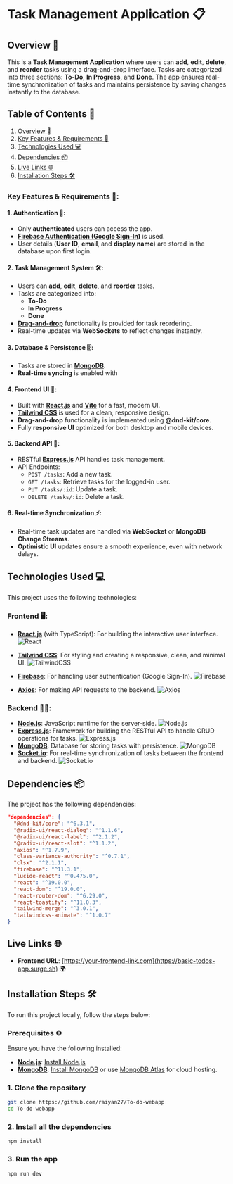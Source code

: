 # Task Management Application 📋

## Overview 🚀
This is a **Task Management Application** where users can **add**, **edit**, **delete**, and **reorder** tasks using a drag-and-drop interface. Tasks are categorized into three sections: **To-Do**, **In Progress**, and **Done**. The app ensures real-time synchronization of tasks and maintains persistence by saving changes instantly to the database.

## Table of Contents 📑
1. [Overview 🚀](#overview-)
2. [Key Features & Requirements 📝](#key-features--requirements-)
3. [Technologies Used 💻](#technologies-used-)
4. [Dependencies 📦](#dependencies-)
5. [Live Links 🌐](#live-links-)
6. [Installation Steps 🛠️](#installation-steps-)



### Key Features & Requirements 📝:

#### 1. **Authentication 🔐**:
- Only **authenticated** users can access the app.
- **[Firebase Authentication (Google Sign-In)](https://firebase.google.com/docs/auth)** is used.
- User details (**User ID**, **email**, and **display name**) are stored in the database upon first login.

#### 2. **Task Management System 🛠️**:
- Users can **add**, **edit**, **delete**, and **reorder** tasks.
- Tasks are categorized into:
  - **To-Do**
  - **In Progress**
  - **Done**
- **[Drag-and-drop](https://react-beautiful-dnd.netlify.app/)** functionality is provided for task reordering.
- Real-time updates via **WebSockets** to reflect changes instantly.

#### 3. **Database & Persistence 🗄️**:
- Tasks are stored in **[MongoDB](https://www.mongodb.com/)**.
- **Real-time syncing** is enabled with

#### 4. **Frontend UI 🎨**:
- Built with **[React.js](https://reactjs.org/)** and **[Vite](https://vitejs.dev/)** for a fast, modern UI.
- **[Tailwind CSS](https://tailwindcss.com/)** is used for a clean, responsive design.
- **Drag-and-drop** functionality is implemented using **@dnd-kit/core**.
- Fully **responsive UI** optimized for both desktop and mobile devices.

#### 5. **Backend API 🔌**:
- RESTful **[Express.js](https://expressjs.com/)** API handles task management.
- API Endpoints:
  - `POST /tasks`: Add a new task.
  - `GET /tasks`: Retrieve tasks for the logged-in user.
  - `PUT /tasks/:id`: Update a task.
  - `DELETE /tasks/:id`: Delete a task.

#### 6. **Real-time Synchronization ⚡**:
- Real-time task updates are handled via **WebSocket** or **MongoDB Change Streams**.
- **Optimistic UI** updates ensure a smooth experience, even with network delays.

## Technologies Used 💻
This project uses the following technologies:

### Frontend 🖥️:
- **[React.js](https://reactjs.org/)** (with TypeScript): For building the interactive user interface. ![React](https://img.shields.io/badge/-React-61DAFB?logo=react&logoColor=white)
- **[Tailwind CSS](https://tailwindcss.com/)**: For styling and creating a responsive, clean, and minimal UI. ![TailwindCSS](https://img.shields.io/badge/TailwindCSS-38B2AC?logo=tailwindcss&logoColor=white)
- **[Firebase](https://firebase.google.com/)**: For handling user authentication (Google Sign-In). ![Firebase](https://img.shields.io/badge/Firebase-FFCA28?logo=firebase&logoColor=black)

- **[Axios](https://axios-http.com/)**: For making API requests to the backend. ![Axios](https://img.shields.io/badge/Axios-5A29E0?logo=axios&logoColor=white)

### Backend 🧑‍💻:
- **[Node.js](https://nodejs.org/)**: JavaScript runtime for the server-side. ![Node.js](https://img.shields.io/badge/Node.js-339933?logo=node.js&logoColor=white)
- **[Express.js](https://expressjs.com/)**: Framework for building the RESTful API to handle CRUD operations for tasks. ![Express.js](https://img.shields.io/badge/Express.js-000000?logo=express&logoColor=white)
- **[MongoDB](https://www.mongodb.com/)**: Database for storing tasks with persistence. ![MongoDB](https://img.shields.io/badge/MongoDB-47A248?logo=mongodb&logoColor=white)
- **[Socket.io](https://socket.io/)**: For real-time synchronization of tasks between the frontend and backend. ![Socket.io](https://img.shields.io/badge/Socket.io-010101?logo=socket-dot-io&logoColor=white)

## Dependencies 📦
The project has the following dependencies:

```json
"dependencies": {
  "@dnd-kit/core": "^6.3.1",
  "@radix-ui/react-dialog": "^1.1.6",
  "@radix-ui/react-label": "^2.1.2",
  "@radix-ui/react-slot": "^1.1.2",
  "axios": "^1.7.9",
  "class-variance-authority": "^0.7.1",
  "clsx": "^2.1.1",
  "firebase": "^11.3.1",
  "lucide-react": "^0.475.0",
  "react": "^19.0.0",
  "react-dom": "^19.0.0",
  "react-router-dom": "^6.29.0",
  "react-toastify": "^11.0.3",
  "tailwind-merge": "^3.0.1",
  "tailwindcss-animate": "^1.0.7"
}
```

## Live Links 🌐
- **Frontend URL**: [https://your-frontend-link.com](https://basic-todos-app.surge.sh) 🌍

## Installation Steps 🛠️
To run this project locally, follow the steps below:

### Prerequisites ⚙️
Ensure you have the following installed:
- **[Node.js](https://nodejs.org/)**: [Install Node.js](https://nodejs.org/)
- **[MongoDB](https://www.mongodb.com/)**: [Install MongoDB](https://www.mongodb.com/try/download/community) or use [MongoDB Atlas](https://www.mongodb.com/cloud/atlas) for cloud hosting.

### 1. Clone the repository
```bash
git clone https://github.com/raiyan27/To-do-webapp
cd To-do-webapp
```
### 2. Install all the dependencies 
```
npm install
```
### 3. Run the app
```
npm run dev
```



